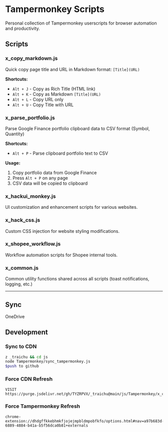 # Tampermonkey Scripts

Personal collection of Tampermonkey userscripts for browser automation and productivity.

## Scripts

### x_copy_markdown.js
Quick copy page title and URL in Markdown format: `[Title](URL)`

**Shortcuts:**
- `Alt + J` - Copy as Rich Title (HTML link)
- `Alt + K` - Copy as Markdown `[Title](URL)`
- `Alt + L` - Copy URL only
- `Alt + U` - Copy Title with URL

### x_parse_portfolio.js
Parse Google Finance portfolio clipboard data to CSV format (Symbol, Quantity)

**Shortcuts:**
- `Alt + P` - Parse clipboard portfolio text to CSV

**Usage:**
1. Copy portfolio data from Google Finance
2. Press `Alt + P` on any page
3. CSV data will be copied to clipboard

### x_hackui_monkey.js
UI customization and enhancement scripts for various websites.

### x_hack_css.js
Custom CSS injection for website styling modifications.

### x_shopee_workflow.js
Workflow automation scripts for Shopee internal tools.

### x_common.js
Common utility functions shared across all scripts (toast notifications, logging, etc.)

---

## Sync

OneDrive

## Development

### Sync to CDN
```bash
z _traichu && cd js
node Tampermonkey/sync_tampermonkey.js
$push to github
```

### Force CDN Refresh
```
VISIT https://purge.jsdelivr.net/gh/TYZRPVX/_traichu@main/js/Tampermonkey/x_copy_markdown.js
```

### Force Tampermonkey Refresh
```
chrome-extension://dhdgffkkebhmkfjojejmpbldmpobfkfo/options.html#nav=a97b683d-6889-4884-b41a-b5f56dca0b81+externals
```